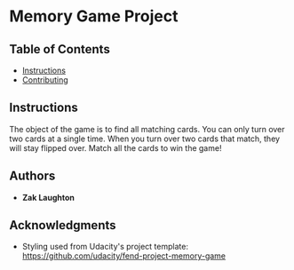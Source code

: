 # Memory Game Project

## Table of Contents

* [Instructions](#instructions)
* [Contributing](#contributing)

## Instructions

The object of the game is to find all matching cards. You can only turn over two
cards at a single time. When you turn over two cards that match, they will stay
flipped over. Match all the cards to win the game!

## Authors

* **Zak Laughton**

## Acknowledgments

* Styling used from Udacity's project template: https://github.com/udacity/fend-project-memory-game
